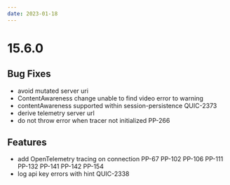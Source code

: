 ```yaml
---
date: 2023-01-18
---
```


# 15.6.0

<!-- truncate -->

## Bug Fixes

- avoid mutated server uri
- ContentAwareness change unable to find video error to warning
- contentAwareness supported within session-persistence QUIC-2373
- derive telemetry server url
- do not throw error when tracer not initialized PP-266

## Features

- add OpenTelemetry tracing on connection PP-67 PP-102 PP-106 PP-111 PP-132 PP-141 PP-142 PP-154
- log api key errors with hint QUIC-2338